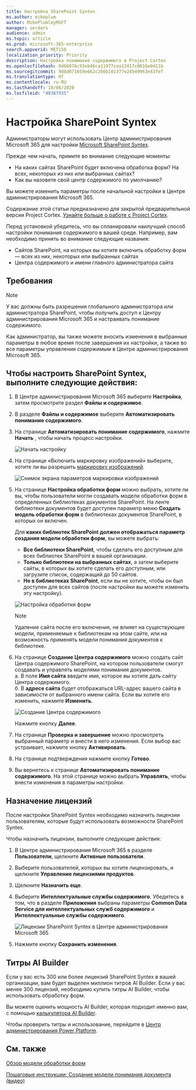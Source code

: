 ```yaml
---
title: Настройка SharePoint Syntex
ms.author: mikeplum
author: MikePlumleyMSFT
manager: serdars
audience: admin
ms.topic: article
ms.prod: microsoft-365-enterprise
search.appverid: MET150
localization_priority: Priority
description: Настройка понимания содержимого в Project Cortex
ms.openlocfilehash: 0d66076c93eb46ca11977cea12417c0816e0d11b
ms.sourcegitcommit: 9d8d071659e662c266b101377e24549963e43fef
ms.translationtype: HT
ms.contentlocale: ru-RU
ms.lasthandoff: 10/06/2020
ms.locfileid: "48367935"
---
```

# <a name="set-up-sharepoint-syntex"></a>Настройка SharePoint Syntex

Администраторы могут использовать Центр администрирования Microsoft 365 для настройки [Microsoft SharePoint Syntex](document-understanding-overview.md). 

Прежде чем начать, примите во внимание следующие моменты:

- На каких сайтах SharePoint будет включена обработка форм? На всех, некоторых из них или выбранных сайтах?
- Как вы назовете свой центр содержимого по умолчанию?

Вы можете изменить параметры после начальной настройки в Центре администрирования Microsoft 365.

Содержание этой статьи предназначено для закрытой предварительной версии Project Cortex. [Узнайте больше о работе с Project Cortex](https://aka.ms/projectcortex).

Перед установкой убедитесь, что вы спланировали наилучший способ настройки понимания содержимого в вашей среде. Например, вам необходимо принять во внимание следующие названия:

- Сайтов SharePoint, на которых вы хотите включить обработку форм — всех из них, некоторых или выбранных сайтах
- Центра содержимого и имени главного администратора сайта

## <a name="requirements"></a>Требования 

> [!NOTE]
> У вас должны быть разрешения глобального администратора или администратора SharePoint, чтобы получить доступ к Центру администрирования Microsoft 365 и настраивать понимание содержимого.

Как администратор, вы также можете вносить изменения в выбранные параметры в любое время после завершения их настройки, а также во все параметры управления содержимым в Центре администрирования Microsoft 365.

## <a name="to-set-up-sharepoint-syntex"></a>Чтобы настроить SharePoint Syntex, выполните следующие действия:

1. В Центре администрирования Microsoft 365 выберите **Настройка**, затем просмотрите раздел **Файлы и содержимое**.

2. В разделе **Файлы и содержимое** выберите **Автоматизировать понимание содержимого**.<br/>

3. На странице **Автоматизировать понимание содержимого**, нажмите **Начать** , чтобы начать процесс настройки.<br/>

    ![Начать настройку](../media/content-understanding/admin-content-understanding-get-started.png)</br>

4. На странице «Включить маркировку изображений» выберите, хотите ли вы разрешить [маркировку изображений](image-tagging.md).

    ![Снимок экрана параметров маркировки изображений](../media/content-understanding/admin-content-understanding-setup-image-tagging.png)</br>

5. На странице **Настройка обработки форм** можно выбрать, хотите ли вы, чтобы пользователи могли создавать модели обработки форм в определенных библиотеках документов SharePoint. На ленте библиотеки документов будет доступен параметр меню **Создать модель обработки форм** в библиотеках документов SharePoint, в которых он включен.
 
     Для **каких библиотек SharePoint должен отображаться параметр создания модели обработки форм**, вы можете выбрать:</br>
      - **Все библиотеки SharePoint**, чтобы сделать его доступным для всех библиотек SharePoint в вашей организации.</br>
      - **Только библиотеки на выбранных сайтах**, а затем выберите сайты, в которых вы хотите сделать его доступным, или загрузите список, содержащий до 50 сайтов.</br>
      - **Не в библиотеках SharePoint**, если вы не хотите, чтобы он был доступен для всех сайтов (после настройки вы можете изменить эту настройку).

   ![Настройка обработки форм](../media/content-understanding/admin-configforms.png)

   > [!Note]
   > Удаление сайта после его включения, не влияет на существующие модели, применяемые к библиотекам на этом сайте, или на возможность применять модели понимания документов к библиотеке. 
    
6. На странице **Создание Центра содержимого** можно создать сайт Центра содержимого SharePoint, на котором пользователи смогут создавать и управлять моделями понимания документов. </br>
    а. В поле **Имя сайта** введите имя, которое вы хотите дать сайту Центра содержимого.</br>
    б. В **адресе сайта** будет отображаться URL-адрес вашего сайта в зависимости от выбранного имени сайта. Если вы хотите его изменить, нажмите **Изменить**.</br>

      ![Создание Центра содержимого](../media/content-understanding/admin-cu-create-cc.png)</br>

    Нажмите кнопку **Далее**.

7. На странице **Проверка и завершение** можно просмотреть выбранный параметр и внести в него изменения. Если выбор вас устраивает, нажмите кнопку **Активировать**.

8. На странице подтверждения нажмите кнопку **Готово**.

9. Вы вернетесь к странице **Автоматизировать понимание содержимого**. На этой странице можно выбрать **Управлять**, чтобы внести изменения в параметры настройки. 

## <a name="assign-licenses"></a>Назначение лицензий

После настройки SharePoint Syntex необходимо назначить лицензии пользователям, которые будут использовать возможности SharePoint Syntex.

Чтобы назначить лицензии, выполните следующие действия:

1. В Центре администрирования Microsoft 365 в разделе **Пользователи**, щелкните **Активные пользователи**.

2. Выберите пользователей, которых вы хотите лицензировать, и щелкните **Управление лицензиями продуктов**.

3. Щелкните **Назначить еще**.

4. Выберите **Интеллектуальные службы содержимого**. Убедитесь в том, что в разделе **Приложения** выбраны параметры **Common Data Service для интеллектуальных служб содержимого** и **Интеллектуальные службы содержимого**.

    ![Лицензии SharePoint Syntex в Центре администрирования Microsoft 365](../media/content-understanding/sharepoint-syntex-licenses.png)

5. Нажмите кнопку **Сохранить изменения**.

## <a name="ai-builder-credits"></a>Титры AI Builder

Если у вас есть 300 или более лицензий SharePoint Syntex в вашей организации, вам будет выделен миллион титров AI Builder. Если у вас менее 300 лицензий, необходимо купить титры AI Builder, чтобы использовать обработку форм.

Вы можете оценить мощность AI Builder, которая подходит именно вам, с помощью [калькулятора AI Builder](https://powerapps.microsoft.com/ai-builder-calculator).

Чтобы проверить титры и использование, перейдите в [Центр администрирования Power Platform](https://admin.powerplatform.microsoft.com/resources/capacity).

## <a name="see-also"></a>См. также

[Обзор модели обработки форм](https://docs.microsoft.com/ai-builder/form-processing-model-overview)

[Пошаговые инструкции: Создание модели понимания документа (видео)](https://www.youtube.com/watch?v=DymSHObD-bg)

